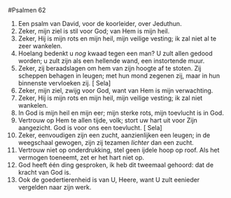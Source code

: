 #Psalmen 62
1. Een psalm van David, voor de koorleider, over Jeduthun. 
2. Zeker, mijn ziel is stil voor God; van Hem is mijn heil. 
3. Zeker, Hij is mijn rots en mijn heil, mijn veilige vesting; ik zal niet al te zeer wankelen. 
4. Hoelang bedenkt u *nog* kwaad tegen een man? U zult allen gedood worden; u zult zijn als een hellende wand, een instortende muur. 
5. Zeker, zij beraadslagen om hem van zijn hoogte af te stoten. Zij scheppen behagen in leugen; met hun mond zegenen zij, maar in hun binnenste vervloeken zij. [ Sela] 
6. Zeker, mijn ziel, zwijg voor God, want van Hem is mijn verwachting. 
7. Zeker, Hij is mijn rots en mijn heil, mijn veilige vesting; ik zal niet wankelen. 
8. In God is mijn heil en mijn eer; mijn sterke rots, mijn toevlucht is in God. 
9. Vertrouw op Hem te allen tijde, volk; stort uw hart uit voor Zijn aangezicht. God is voor ons een toevlucht. [ Sela] 
10. Zeker, eenvoudigen zijn een zucht, aanzienlijken een leugen; in de weegschaal gewogen, zijn zij tezamen *lichter* dan een zucht. 
11. Vertrouw niet op onderdrukking, stel geen ijdele hoop op roof. Als het vermogen toeneemt, zet er het hart niet op. 
12. God heeft één ding gesproken, ik heb dit tweemaal gehoord: dat de kracht van God is. 
13. Ook de goedertierenheid is van U, Heere, want U zult eenieder vergelden naar zijn werk.

